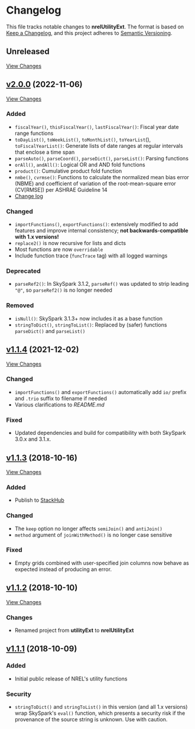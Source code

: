 # Changelog

This file tracks notable changes to **nrelUtilityExt**. The format is based on
[Keep a Changelog], and this project adheres to [Semantic Versioning].

[Keep a Changelog]: https://keepachangelog.com/ "Keep a Changelog"
[Semantic Versioning]: https://semver.org/ "Semantic Versioning"

## Unreleased

[View Changes](https://github.com/NREL/nrelUtilityExt/compare/main...develop)

## [v2.0.0] (2022-11-06)

[v2.0.0]: https://github.com/NREL/nrelUtilityExt/releases/tag/v2.0.0

[View Changes](https://github.com/NREL/nrelUtilityExt/compare/v1.1.4...v2.0.0)

### Added

- `fiscalYear()`, `thisFiscalYear()`, `lastFiscalYear()`: Fiscal year date range
  functions
- `toDayList()`, `toWeekList()`, `toMonthList()`, `toYearList`(),
  `toFiscalYearList()`: Generate lists of date ranges at regular intervals that
  enclose a time span
- `parseAuto()`, `parseCoord()`, `parseDict()`, `parseList()`: Parsing functions
- `orAll()`, `andAll()`: Logical OR and AND fold functions
- `product()`: Cumulative product fold function
- `nmbe()`, `cvrmse()`: Functions to calculate the normalized mean bias error
  (NBME) and coefficient of variation of the root-mean-square error (CV\[RMSE\])
  per ASHRAE Guideline 14
- [Change log](https://github.com/NREL/nrelUtilityExt/blob/main/CHANGELOG.md)

### Changed

- `importFunctions()`, `exportFunctions()`: extensively modified to add
  features and improve internal consistency; **not backwards-compatible with 1.x
  versions!**
- `replace2()` is now recursive for lists and dicts
- Most functions are now `overridable`
- Include function trace (`funcTrace` tag) with all logged warnings

### Deprecated

- `parseRef2()`: In SkySpark 3.1.2, `parseRef()` was updated to strip leading
  `"@"`, so `parseRef2()` is no longer needed

### Removed

- `isNull()`: SkySpark 3.1.3+ now includes it as a base function
- `stringToDict()`, `stringToList()`: Replaced by (safer) functions
  `parseDict()` and `parseList()` 

## [v1.1.4] (2021-12-02)

[v1.1.4]: https://github.com/NREL/nrelUtilityExt/releases/tag/v1.1.4

[View Changes](https://github.com/NREL/nrelUtilityExt/compare/v1.1.3...v1.1.4)

### Changed

- `importFunctions()` and `exportFunctions()` automatically add `io/` prefix and
  `.trio` suffix to filename if needed
- Various clarifications to *README.md*

### Fixed

- Updated dependencies and build for compatibility with both SkySpark 3.0.x and
  3.1.x.

## [v1.1.3] (2018-10-16)

[v1.1.3]: https://github.com/NREL/nrelUtilityExt/releases/tag/v1.1.3

[View Changes](https://github.com/NREL/nrelUtilityExt/compare/v1.1.2...v1.1.3)

### Added

- Publish to [StackHub](https://stackhub.org/)

### Changed

- The `keep` option no longer affects `semiJoin()` and `antiJoin()`
- `method` argument of `joinWithMethod()` is no longer case sensitive

### Fixed

- Empty grids combined with user-specified join columns now behave as expected
  instead of producing an error.

## [v1.1.2] (2018-10-10)

[v1.1.2]: https://github.com/NREL/nrelUtilityExt/releases/tag/v1.1.2

[View Changes](https://github.com/NREL/nrelUtilityExt/compare/v1.1.1...v1.1.2)

### Changes

- Renamed project from **utilityExt** to **nrelUtilityExt**

## [v1.1.1] (2018-10-09)

[v1.1.1]: https://github.com/NREL/nrelUtilityExt/releases/tag/v1.1.1

### Added

- Initial public release of NREL's utility functions

### Security

- `stringToDict()` and `stringToList()` in this version (and all 1.x versions)
  wrap SkySpark's `eval()` function, which presents a security risk if the
  provenance of the source string is unknown. Use with caution.